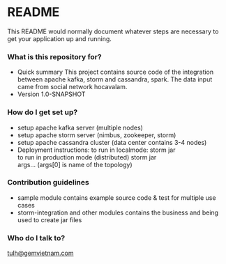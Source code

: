 # README #

This README would normally document whatever steps are necessary to get your application up and running.

### What is this repository for? ###

* Quick summary
This project contains source code of the integration between apache kafka, storm and cassandra, spark. The data input came from social network hocavalam.
* Version
1.0-SNAPSHOT

### How do I get set up? ###

* setup apache kafka server (multiple nodes)
* setup apache storm server (nimbus, zookeeper, storm)
* setup apache cassandra cluster (data center contains 3-4 nodes)
* Deployment instructions:
to run in localmode: storm jar <jar package> <main class to execute>
to run in production mode (distributed) storm jar <jar package> <main class to execute> args... (args[0] is name of the topology)

### Contribution guidelines ###

* sample module contains example source code & test for multiple use cases
* storm-integration and other modules contains the business and being used to create jar files

### Who do I talk to? ###
tulh@gemvietnam.com